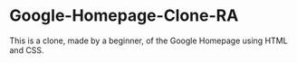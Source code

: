 # Google-Homepage-Clone-RA
This is a clone, made by a beginner, of the Google Homepage using HTML and CSS.

